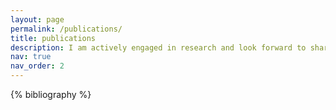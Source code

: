 ```yaml
---
layout: page
permalink: /publications/
title: publications
description: I am actively engaged in research and look forward to sharing my findings with the community. While I do not have any publications to showcase at the moment, please check back soon for updates on my latest work and contributions to the field. Thank you for your interest!
nav: true
nav_order: 2
---
```


<!-- _pages/publications.md -->
<div class="publications">

{% bibliography %}

</div>

